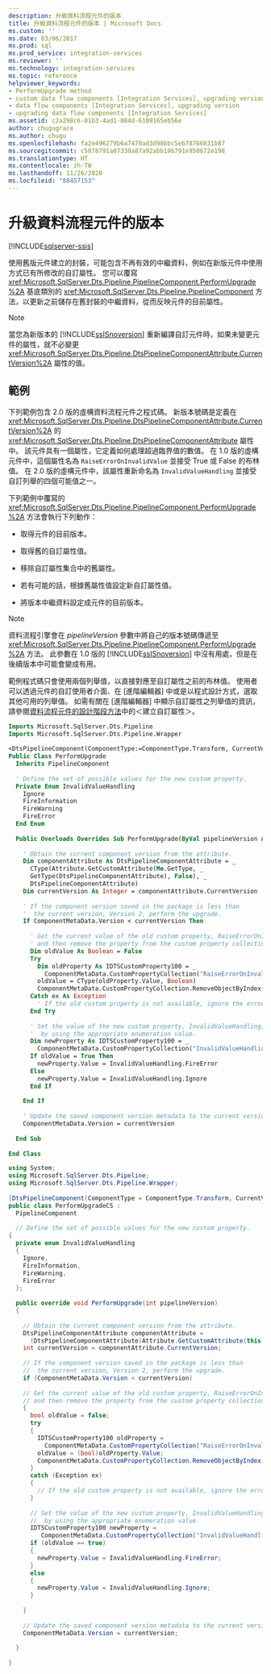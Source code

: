 ```yaml
---
description: 升級資料流程元件的版本
title: 升級資料流程元件的版本 | Microsoft Docs
ms.custom: ''
ms.date: 03/06/2017
ms.prod: sql
ms.prod_service: integration-services
ms.reviewer: ''
ms.technology: integration-services
ms.topic: reference
helpviewer_keywords:
- PerformUpgrade method
- custom data flow components [Integration Services], upgrading version
- data flow components [Integration Services], upgrading version
- upgrading data flow components [Integration Services]
ms.assetid: c2a298c6-01b3-4ad1-884d-6108165eb56e
author: chugugrace
ms.author: chugu
ms.openlocfilehash: fa2e496279b6a7470ad3d98bbc5eb78766831b87
ms.sourcegitcommit: c5078791a07330a87a92abb19b791e950672e198
ms.translationtype: HT
ms.contentlocale: zh-TW
ms.lasthandoff: 11/26/2020
ms.locfileid: "88457153"
---
```

# <a name="upgrading-the-version-of-a-data-flow-component"></a>升級資料流程元件的版本

[!INCLUDE[sqlserver-ssis](../../../includes/applies-to-version/sqlserver-ssis.md)]


  使用舊版元件建立的封裝，可能包含不再有效的中繼資料，例如在新版元件中使用方式已有所修改的自訂屬性。 您可以覆寫 <xref:Microsoft.SqlServer.Dts.Pipeline.PipelineComponent.PerformUpgrade%2A> 基底類別的 <xref:Microsoft.SqlServer.Dts.Pipeline.PipelineComponent> 方法，以更新之前儲存在舊封裝的中繼資料，從而反映元件的目前屬性。  
  
> [!NOTE]  
>  當您為新版本的 [!INCLUDE[ssISnoversion](../../../includes/ssisnoversion-md.md)] 重新編譯自訂元件時，如果未變更元件的屬性，就不必變更 <xref:Microsoft.SqlServer.Dts.Pipeline.DtsPipelineComponentAttribute.CurrentVersion%2A> 屬性的值。  
  
## <a name="example"></a>範例  
 下列範例包含 2.0 版的虛構資料流程元件之程式碼。 新版本號碼是定義在 <xref:Microsoft.SqlServer.Dts.Pipeline.DtsPipelineComponentAttribute.CurrentVersion%2A> 的 <xref:Microsoft.SqlServer.Dts.Pipeline.DtsPipelineComponentAttribute> 屬性中。 該元件具有一個屬性，它定義如何處理超過臨界值的數值。 在 1.0 版的虛構元件中，這個屬性名為 `RaiseErrorOnInvalidValue` 並接受 True 或 False 的布林值。 在 2.0 版的虛構元件中，該屬性重新命名為 `InvalidValueHandling` 並接受自訂列舉的四個可能值之一。  
  
 下列範例中覆寫的 <xref:Microsoft.SqlServer.Dts.Pipeline.PipelineComponent.PerformUpgrade%2A> 方法會執行下列動作：  
  
-   取得元件的目前版本。  
  
-   取得舊的自訂屬性值。  
  
-   移除自訂屬性集合中的舊屬性。  
  
-   若有可能的話，根據舊屬性值設定新自訂屬性值。  
  
-   將版本中繼資料設定成元件的目前版本。  
  
> [!NOTE]  
>  資料流程引擎會在 *pipelineVersion* 參數中將自己的版本號碼傳遞至 <xref:Microsoft.SqlServer.Dts.Pipeline.PipelineComponent.PerformUpgrade%2A> 方法。 此參數在 1.0 版的 [!INCLUDE[ssISnoversion](../../../includes/ssisnoversion-md.md)] 中沒有用處，但是在後續版本中可能會變成有用。  
  
 範例程式碼只會使用兩個列舉值，以直接對應至自訂屬性之前的布林值。 使用者可以透過元件的自訂使用者介面、在 [進階編輯器] 中或是以程式設計方式，選取其他可用的列舉值。 如需有關在 [進階編輯器] 中顯示自訂屬性之列舉值的資訊，請參閱[資料流程元件的設計階段方法](../../../integration-services/extending-packages-custom-objects/data-flow/design-time-methods-of-a-data-flow-component.md)中的＜建立自訂屬性＞。  
  
```vb  
Imports Microsoft.SqlServer.Dts.Pipeline  
Imports Microsoft.SqlServer.Dts.Pipeline.Wrapper  
  
<DtsPipelineComponent(ComponentType:=ComponentType.Transform, CurrentVersion:=2)> _  
Public Class PerformUpgrade  
  Inherits PipelineComponent  
  
  ' Define the set of possible values for the new custom property.  
  Private Enum InvalidValueHandling  
    Ignore  
    FireInformation  
    FireWarning  
    FireError  
  End Enum  
  
  Public Overloads Overrides Sub PerformUpgrade(ByVal pipelineVersion As Integer)  
  
    ' Obtain the current component version from the attribute.  
    Dim componentAttribute As DtsPipelineComponentAttribute = _  
      CType(Attribute.GetCustomAttribute(Me.GetType, _  
      GetType(DtsPipelineComponentAttribute), False), _  
      DtsPipelineComponentAttribute)  
    Dim currentVersion As Integer = componentAttribute.CurrentVersion  
  
    ' If the component version saved in the package is less than  
    '  the current version, Version 2, perform the upgrade.  
    If ComponentMetaData.Version < currentVersion Then  
  
      ' Get the current value of the old custom property, RaiseErrorOnInvalidValue,   
      ' and then remove the property from the custom property collection.  
      Dim oldValue As Boolean = False  
      Try  
        Dim oldProperty As IDTSCustomProperty100 = _  
          ComponentMetaData.CustomPropertyCollection("RaiseErrorOnInvalidValue")  
        oldValue = CType(oldProperty.Value, Boolean)  
        ComponentMetaData.CustomPropertyCollection.RemoveObjectByIndex("RaiseErrorOnInvalidValue")  
      Catch ex As Exception  
        ' If the old custom property is not available, ignore the error.  
      End Try  
  
      ' Set the value of the new custom property, InvalidValueHandling,  
      '  by using the appropriate enumeration value.  
      Dim newProperty As IDTSCustomProperty100 = _  
        ComponentMetaData.CustomPropertyCollection("InvalidValueHandling")  
      If oldValue = True Then  
        newProperty.Value = InvalidValueHandling.FireError  
      Else  
        newProperty.Value = InvalidValueHandling.Ignore  
      End If  
  
    End If  
  
    ' Update the saved component version metadata to the current version.  
    ComponentMetaData.Version = currentVersion  
  
  End Sub  
  
End Class  
```  
  
```csharp  
using System;  
using Microsoft.SqlServer.Dts.Pipeline;  
using Microsoft.SqlServer.Dts.Pipeline.Wrapper;  
  
[DtsPipelineComponent(ComponentType = ComponentType.Transform, CurrentVersion = 2)]  
public class PerformUpgradeCS :  
  PipelineComponent  
  
  // Define the set of possible values for the new custom property.  
{  
  private enum InvalidValueHandling  
  {  
    Ignore,  
    FireInformation,  
    FireWarning,  
    FireError  
  };  
  
  public override void PerformUpgrade(int pipelineVersion)  
  {  
  
    // Obtain the current component version from the attribute.  
    DtsPipelineComponentAttribute componentAttribute =   
      (DtsPipelineComponentAttribute)Attribute.GetCustomAttribute(this.GetType(), typeof(DtsPipelineComponentAttribute), false);  
    int currentVersion = componentAttribute.CurrentVersion;  
  
    // If the component version saved in the package is less than  
    //  the current version, Version 2, perform the upgrade.  
    if (ComponentMetaData.Version < currentVersion)  
  
    // Get the current value of the old custom property, RaiseErrorOnInvalidValue,   
    // and then remove the property from the custom property collection.  
    {  
      bool oldValue = false;  
      try  
      {  
        IDTSCustomProperty100 oldProperty =   
          ComponentMetaData.CustomPropertyCollection["RaiseErrorOnInvalidValue"];  
        oldValue = (bool)oldProperty.Value;  
        ComponentMetaData.CustomPropertyCollection.RemoveObjectByIndex("RaiseErrorOnInvalidValue");  
      }  
      catch (Exception ex)  
      {  
        // If the old custom property is not available, ignore the error.  
      }  
  
      // Set the value of the new custom property, InvalidValueHandling,  
      //  by using the appropriate enumeration value.  
      IDTSCustomProperty100 newProperty =   
         ComponentMetaData.CustomPropertyCollection["InvalidValueHandling"];  
      if (oldValue == true)  
      {  
        newProperty.Value = InvalidValueHandling.FireError;  
      }  
      else  
      {  
        newProperty.Value = InvalidValueHandling.Ignore;  
      }  
  
    }  
  
    // Update the saved component version metadata to the current version.  
    ComponentMetaData.Version = currentVersion;  
  
  }  
  
}  
```
